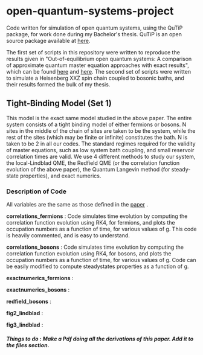 # open-quantum-systems-project
Code written for simulation of open quantum systems, using the QuTiP package, for work done during my Bachelor's thesis. QuTiP is an open source package available at [here](http://qutip.org/). 

The first set of scripts in this repository were written to reproduce the results given in "Out-of-equilibrium open quantum systems: A comparison of approximate quantum master equation approaches with exact results", which can be found [here](https://journals.aps.org/pra/abstract/10.1103/PhysRevA.93.062114) and [here](https://arxiv.org/abs/1511.03778v4). The second set of scripts were written to simulate a Heisenberg XXZ spin chain coupled to bosonic baths, and their results formed the bulk of my thesis.

## Tight-Binding Model (Set 1)
This model is the exact same model studied in the above paper. The entire system consists of a tight binding model of either fermions or bosons. N sites in the middle of the chain of sites are taken to be the system, while the rest of the sites (which may be finite or infinite) constitutes the bath. N is taken to be 2 in all our codes. The standard regimes required for the validity of master equations, such as low system bath coupling, and small reservoir correlation times are valid. We use 4 different methods to study our system, the local-Lindblad QME, the Redfield QME (or the correlation function evolution of the above paper), the Quantum Langevin method (for steady-state properties), and exact numerics. 

### Description of Code
All variables are the same as those defined in the [paper](https://journals.aps.org/pra/abstract/10.1103/PhysRevA.93.062114) . 

**correlations_fermions** : Code simulates time evolution by computing the correlation function evolution using RK4, for fermions, and plots the occupation numbers as a function of time, for various values of g. This code is heavily commented, and is easy to understand.

**correlations_bosons** : Code simulates time evolution by computing the correlation function evolution using RK4, for bosons, and plots the occupation numbers as a function of time, for various values of g. Code can be easily modified to compute steadystates properties as a function of g. 

**exactnumerics_fermions** :

**exactnumerics_bosons** :

**redfield_bosons** :

**fig2_lindblad** :

**fig3_lindblad** :











##### Things to do : Make a Pdf doing all the derivations of this paper. Add it to the files section. 

